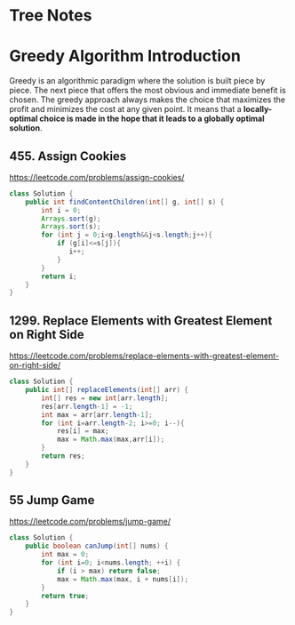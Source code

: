 # Tree Notes 


# Greedy Algorithm Introduction

Greedy is an algorithmic paradigm where the solution is built piece by piece. The next piece that offers the most obvious and immediate benefit is chosen. The greedy approach always makes the choice that maximizes the profit and minimizes the cost at any given point. It means that a **locally-optimal choice is made in the hope that it leads to a globally optimal solution**.


## 455. Assign Cookies

https://leetcode.com/problems/assign-cookies/

```java
class Solution {
    public int findContentChildren(int[] g, int[] s) {
        int i = 0;
        Arrays.sort(g);
        Arrays.sort(s);
        for (int j = 0;i<g.length&&j<s.length;j++){
            if (g[i]<=s[j]){
               i++; 
            }
        }
        return i;
    }
}
```

## 1299. Replace Elements with Greatest Element on Right Side

https://leetcode.com/problems/replace-elements-with-greatest-element-on-right-side/

```java
class Solution {
    public int[] replaceElements(int[] arr) {
        int[] res = new int[arr.length];
        res[arr.length-1] = -1;
        int max = arr[arr.length-1];
        for (int i=arr.length-2; i>=0; i--){
            res[i] = max;   
            max = Math.max(max,arr[i]);
        }
        return res;
    }
}
```


## 55 Jump Game

https://leetcode.com/problems/jump-game/

```java
class Solution {
    public boolean canJump(int[] nums) {
        int max = 0;
        for (int i=0; i<nums.length; ++i) {
            if (i > max) return false;
            max = Math.max(max, i + nums[i]);
        }
        return true;
    }
}
```
